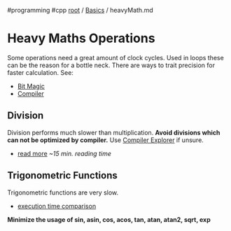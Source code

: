 #programming #cpp
[root](../README.md) / [Basics](basics.md) / heavyMath.md
# Heavy Maths Operations
Some operations need a great amount of clock cycles. Used in loops these can be the reason for a bottle neck. There are ways to trait precision for faster calculation. See:

- [Bit Magic](../bitMagic/bitMagic.md)
- [Compiler](../compiler.md)


## Division
Division performs much slower than multiplication.
**Avoid divisions which can not be optimized by compiler.**
Use [Compiler Explorer](https://godbolt.org/) if unsure.

- [read more](https://stackoverflow.com/questions/4125033/floating-point-division-vs-floating-point-multiplication#answer-45899202) *~15 min. reading time*

## Trigonometric Functions
Trigonometric functions are very slow.

- [execution time comparison](https://latkin.org/blog/2014/11/09/a-simple-benchmark-of-various-math-operations/#results)

**Minimize the usage of sin, asin, cos, acos, tan, atan, atan2, sqrt, exp**



